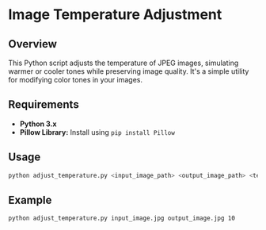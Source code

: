 # Image Temperature Adjustment

## Overview

This Python script adjusts the temperature of JPEG images, simulating warmer or cooler tones while preserving image quality. It's a simple utility for modifying color tones in your images.

## Requirements

- **Python 3.x**
- **Pillow Library:** Install using `pip install Pillow`

## Usage

```bash
python adjust_temperature.py <input_image_path> <output_image_path> <temperature>
```

## Example 

```bash
python adjust_temperature.py input_image.jpg output_image.jpg 10
```



